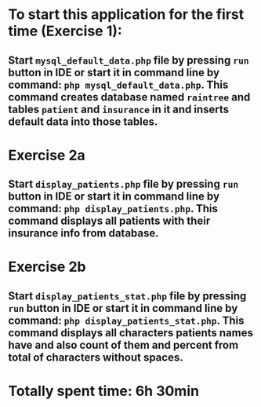 # To start this application for the first time (Exercise 1):
## Start `mysql_default_data.php` file by pressing `run` button in IDE or start it in command line by command: `php mysql_default_data.php`. This command creates database named `raintree` and tables `patient` and `insurance` in it and inserts default data into those tables.

# Exercise 2a
## Start `display_patients.php` file by pressing `run` button in IDE or start it in command line by command: `php display_patients.php`. This command displays all patients with their insurance info from database.
# Exercise 2b
## Start `display_patients_stat.php` file by pressing `run` button in IDE or start it in command line by command: `php display_patients_stat.php`. This command displays all characters patients names have and also count of them and percent from total of characters without spaces.

# Totally spent time: 6h 30min